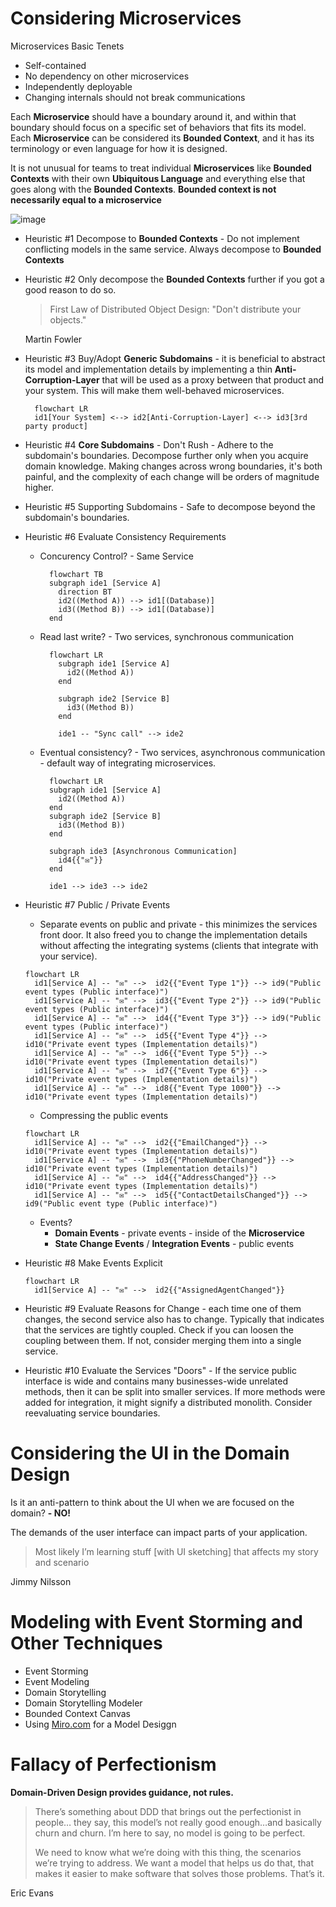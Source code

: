 # Considering Microservices

Microservices Basic Tenets

- Self-contained
- No dependency on other microservices
- Independently deployable
- Changing internals should not break communications

Each **Microservice** should have a boundary around it, and within that boundary should focus on a specific set of behaviors that fits its model. Each **Microservice** can be considered its **Bounded Context**, and it has its terminology or even language for how it is designed.

It is not unusual for teams to treat individual **Microservices** like **Bounded Contexts** with their own **Ubiquitous Language** and everything else that goes along with the **Bounded Contexts**. **Bounded context is not necessarily equal to a microservice**

![image](https://user-images.githubusercontent.com/34960418/214265199-cc99422d-aa52-4c1e-9dad-e67ec96c420c.png)

- Heuristic #1 Decompose to **Bounded Contexts** - Do not implement conflicting models in the same service. Always decompose to **Bounded Contexts**
- Heuristic #2 Only decompose the **Bounded Contexts** further if you got a good reason to do so.
  > First Law of Distributed Object Design: "Don't distribute your objects."
  
  Martin Fowler
  
- Heuristic #3 Buy/Adopt **Generic Subdomains** - it is beneficial to abstract its model and implementation details by implementing a thin **Anti-Corruption-Layer** that will be used as a proxy between that product and your system. This will make them well-behaved microservices.
  ```mermaid
    flowchart LR
    id1[Your System] <--> id2[Anti-Corruption-Layer] <--> id3[3rd party product]
  ```

- Heuristic #4 **Core Subdomains** - Don't Rush - Adhere to the subdomain's boundaries. Decompose further only when you acquire domain knowledge. Making changes across wrong boundaries, it's both painful, and the complexity of each change will be orders of magnitude higher.
- Heuristic #5 Supporting Subdomains - Safe to decompose beyond the subdomain's boundaries. 
- Heuristic #6 Evaluate Consistency Requirements
  - Concurency Control? - Same Service
    ```mermaid
      flowchart TB
      subgraph ide1 [Service A]
        direction BT
        id2((Method A)) --> id1[(Database)]
        id3((Method B)) --> id1[(Database)]
      end
    ```
  - Read last write? - Two services, synchronous communication
    ```mermaid
      flowchart LR
        subgraph ide1 [Service A]
          id2((Method A))
        end
        
        subgraph ide2 [Service B]
          id3((Method B))
        end
      
        ide1 -- "Sync call" --> ide2
    ```
  - Eventual consistency? - Two services, asynchronous communication - default way of integrating microservices.
    ```mermaid
      flowchart LR
      subgraph ide1 [Service A]
        id2((Method A))
      end
      subgraph ide2 [Service B]
        id3((Method B))
      end
      
      subgraph ide3 [Asynchronous Communication]
        id4{{"✉️"}}
      end
      
      ide1 --> ide3 --> ide2
    ```
- Heuristic #7 Public / Private Events
  - Separate events on public and private - this minimizes the services front door. It also freed you to change the implementation details without affecting the integrating systems (clients that integrate with your service).
  ```mermaid
  flowchart LR
    id1[Service A] -- "✉️" -->  id2{{"Event Type 1"}} --> id9("Public event types (Public interface)")
    id1[Service A] -- "✉️" -->  id3{{"Event Type 2"}} --> id9("Public event types (Public interface)")
    id1[Service A] -- "✉️" -->  id4{{"Event Type 3"}} --> id9("Public event types (Public interface)")
    id1[Service A] -- "✉️" -->  id5{{"Event Type 4"}} --> id10("Private event types (Implementation details)")
    id1[Service A] -- "✉️" -->  id6{{"Event Type 5"}} --> id10("Private event types (Implementation details)")
    id1[Service A] -- "✉️" -->  id7{{"Event Type 6"}} --> id10("Private event types (Implementation details)")
    id1[Service A] -- "✉️" -->  id8{{"Event Type 1000"}} --> id10("Private event types (Implementation details)")
  ```
  - Compressing the public events
  ```mermaid
  flowchart LR
    id1[Service A] -- "✉️" -->  id2{{"EmailChanged"}} -->  id10("Private event types (Implementation details)")
    id1[Service A] -- "✉️" -->  id3{{"PhoneNumberChanged"}} -->  id10("Private event types (Implementation details)")
    id1[Service A] -- "✉️" -->  id4{{"AddressChanged"}} -->  id10("Private event types (Implementation details)")
    id1[Service A] -- "✉️" -->  id5{{"ContactDetailsChanged"}} --> id9("Public event type (Public interface)")
  ```
  - Events?
    - **Domain Events** - private events - inside of the **Microservice**
    - **State Change Events** / **Integration Events** - public events
- Heuristic #8 Make Events Explicit
  ```mermaid
  flowchart LR
    id1[Service A] -- "✉️" -->  id2{{"AssignedAgentChanged"}}
  ```
- Heuristic #9 Evaluate Reasons for Change - each time one of them changes, the second service also has to change. Typically that indicates that the services are tightly coupled. Check if you can loosen the coupling between them. If not, consider merging them into a single service.
- Heuristic #10 Evaluate the Services "Doors" - If the service public interface is wide and contains many businesses-wide unrelated methods, then it can be split into smaller services. If more methods were added for integration, it might signify a distributed monolith. Consider reevaluating service boundaries.

# Considering the UI in the Domain Design

Is it an anti-pattern to think about the UI when we are focused on the domain?
**- NO!**

The demands of the user interface can impact parts of your application.

> Most likely I’m learning stuff [with UI sketching] that affects my story and scenario

Jimmy Nilsson


# Modeling with Event Storming and Other Techniques

- Event Storming
- Event Modeling
- Domain Storytelling
- Domain Storytelling Modeler
- Bounded Context Canvas
- Using [Miro.com](miro.com) for a Model Desiggn

# Fallacy of Perfectionism

**Domain-Driven Design provides guidance, not rules.**

> There’s something about DDD that brings out the perfectionist in people… they say, this model’s not really good enough…and basically churn and churn. I’m here to say, no model is going to be perfect.
>
> We need to know what we’re doing with this thing, the scenarios we’re trying to address. We want a model that helps us do that, that makes it easier to make software that solves those problems. That’s it.

Eric Evans


